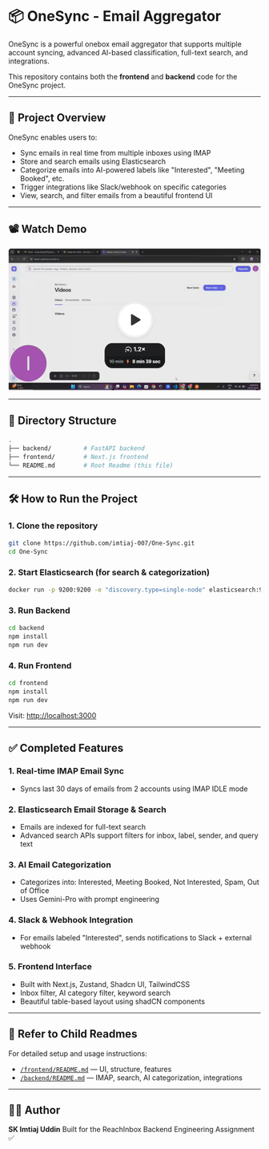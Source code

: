 # 📦 OneSync - Email Aggregator

OneSync is a powerful onebox email aggregator that supports multiple account syncing, advanced AI-based classification, full-text search, and integrations.

This repository contains both the **frontend** and **backend** code for the OneSync project.

---

## 🚀 Project Overview

OneSync enables users to:

* Sync emails in real time from multiple inboxes using IMAP
* Store and search emails using Elasticsearch
* Categorize emails into AI-powered labels like "Interested", "Meeting Booked", etc.
* Trigger integrations like Slack/webhook on specific categories
* View, search, and filter emails from a beautiful frontend UI

---

## 📽️ Watch Demo

[![Watch Demo](./frontend/public/loom-demo.png)](https://www.loom.com/share/c00291a75d6248658ba33476b1b07c38?sid=e0b5ae5d-f81b-4404-9bd4-3880e90ce450)

---

## 📁 Directory Structure

```bash
.
├── backend/         # FastAPI backend
├── frontend/        # Next.js frontend
└── README.md        # Root Readme (this file)
```

---

## 🛠 How to Run the Project

### 1. Clone the repository

```bash
git clone https://github.com/imtiaj-007/One-Sync.git
cd One-Sync
```

### 2. Start Elasticsearch (for search & categorization)

```bash
docker run -p 9200:9200 -e "discovery.type=single-node" elasticsearch:9.0.4
```

### 3. Run Backend

```bash
cd backend
npm install
npm run dev
```

### 4. Run Frontend

```bash
cd frontend
npm install
npm run dev
```

Visit: [http://localhost:3000](http://localhost:3000)

---

## ✅ Completed Features

### 1. **Real-time IMAP Email Sync**

* Syncs last 30 days of emails from 2 accounts using IMAP IDLE mode

### 2. **Elasticsearch Email Storage & Search**

* Emails are indexed for full-text search
* Advanced search APIs support filters for inbox, label, sender, and query text

### 3. **AI Email Categorization**

* Categorizes into: Interested, Meeting Booked, Not Interested, Spam, Out of Office
* Uses Gemini-Pro with prompt engineering

### 4. **Slack & Webhook Integration**

* For emails labeled "Interested", sends notifications to Slack + external webhook

### 5. **Frontend Interface**

* Built with Next.js, Zustand, Shadcn UI, TailwindCSS
* Inbox filter, AI category filter, keyword search
* Beautiful table-based layout using shadCN components

---

## 📑 Refer to Child Readmes

For detailed setup and usage instructions:

* [`/frontend/README.md`](./frontend/README.md) — UI, structure, features
* [`/backend/README.md`](./backend/README.md) — IMAP, search, AI categorization, integrations

---

## 👨‍💻 Author

**SK Imtiaj Uddin**
Built for the ReachInbox Backend Engineering Assignment ✅
